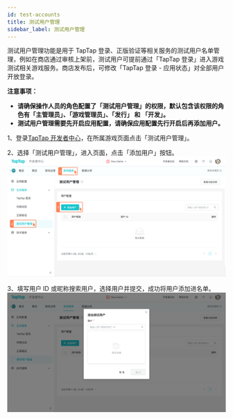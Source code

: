 ```yaml
---
id: test-accounts
title: 测试用户管理
sidebar_label: 测试用户管理
---
```



测试用户管理功能是用于 TapTap 登录、正版验证等相关服务的测试用户名单管理，例如在商店通过审核上架前，测试用户可提前通过「TapTap 登录」进入游戏测试相关游戏服务。商店发布后，可修改「TapTap 登录 - 应用状态」对全部用户开放登录。

**注意事项：**

* **请确保操作人员的角色配置了「测试用户管理」的权限，默认包含该权限的角色有「主管理员」、「游戏管理员」、「发行」 和 「开发」。**
* **测试用户管理需要先开启应用配置，请确保应用配置先行开启后再添加用户。**

1、登录[TapTap 开发者中心](https://developer.taptap.com)，在所属游戏页面点击「测试用户管理」。

2、选择「测试用户管理」，进入页面，点击「添加用户」按钮。
![](/img/sdk-test-accounts-1.png)

3、填写用户 ID 或昵称搜索用户，选择用户并提交，成功将用户添加进名单。
![](/img/sdk-test-accounts-2.png)
